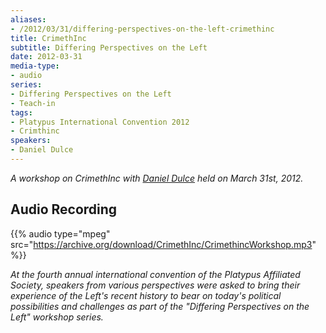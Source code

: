 ```yaml
---
aliases:
- /2012/03/31/differing-perspectives-on-the-left-crimethinc
title: CrimethInc
subtitle: Differing Perspectives on the Left
date: 2012-03-31
media-type:
- audio
series:
- Differing Perspectives on the Left
- Teach-in
tags:
- Platypus International Convention 2012
- Crimthinc
speakers:
- Daniel Dulce
---
```


_A workshop on CrimethInc with [Daniel Dulce](/speakers/daniel-dulce/) held on March 31st, 2012._

## Audio Recording

{{% audio type="mpeg" src="https://archive.org/download/CrimethInc/CrimethincWorkshop.mp3" %}}

_At the fourth annual international convention of the Platypus Affiliated Society, speakers from various perspectives were asked to bring their experience of the Left's recent history to bear on today's political possibilities and challenges as part of the "Differing Perspectives on the Left" workshop series._
